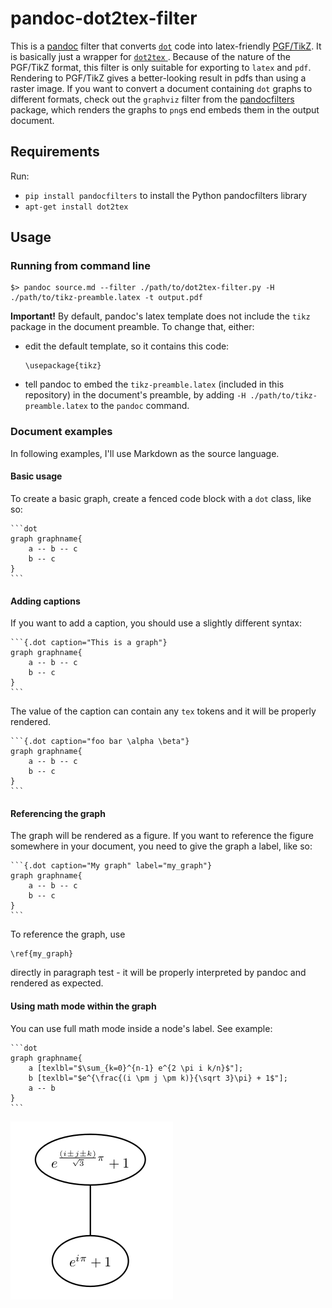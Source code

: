 # pandoc-dot2tex-filter

This is a [pandoc](http://pandoc.org/) filter that converts [`dot`](https://en.wikipedia.org/wiki/DOT_%28graph_description_language%29) code into latex-friendly [PGF/TikZ](https://en.wikipedia.org/wiki/PGF/TikZ). It is basically just a wrapper for [`dot2tex` ](https://pypi.python.org/pypi/dot2tex). Because of the nature of the PGF/TikZ format, this filter is only suitable for exporting to `latex` and `pdf`. Rendering to PGF/TikZ gives a better-looking result in pdfs than using a raster image. If you want to convert a document containing `dot` graphs to different formats, check out the `graphviz` filter from the [pandocfilters](https://pypi.python.org/pypi/pandocfilters) package, which renders the graphs to `png`s end embeds them in the output document.

## Requirements

Run:

* `pip install pandocfilters` to install the Python pandocfilters library
* `apt-get install dot2tex`

## Usage

### Running from command line

```
$> pandoc source.md --filter ./path/to/dot2tex-filter.py -H ./path/to/tikz-preamble.latex -t output.pdf
```

**Important!** By default, pandoc's latex template does not include the `tikz` package in the document preamble. To change that, either:

* edit the default template, so it contains this code:
  ```
  \usepackage{tikz}
  ```
* tell pandoc to embed the `tikz-preamble.latex` (included in this repository) in the document's preamble, by adding `-H ./path/to/tikz-preamble.latex` to the `pandoc` command.

### Document examples

In following examples, I'll use Markdown as the source language. 

#### Basic usage

To create a basic graph, create a fenced code block with a `dot` class, like so:

	```dot
	graph graphname{
		a -- b -- c
		b -- c
	}
	```

#### Adding captions

If you want to add a caption, you should use a slightly different syntax:


	```{.dot caption="This is a graph"}
	graph graphname{
		a -- b -- c
		b -- c
	}
	```

The value of the caption can contain any `tex` tokens and it will be properly rendered.

	```{.dot caption="foo bar \alpha \beta"}
	graph graphname{
		a -- b -- c
		b -- c
	}
	```

#### Referencing the graph

The graph will be rendered as a figure. If you want to reference the figure somewhere in your document, you need to give the graph a label, like so:

	```{.dot caption="My graph" label="my_graph"}
	graph graphname{
		a -- b -- c
		b -- c
	}
	```
	
To reference the graph, use

	\ref{my_graph}

directly in paragraph test - it will be properly interpreted by pandoc and rendered as expected.

#### Using math mode within the graph

You can use full math mode inside a node's label. See example:

	```dot
	graph graphname{
		a [texlbl="$\sum_{k=0}^{n-1} e^{2 \pi i k/n}$"];
		b [texlbl="$e^{\frac{(i \pm j \pm k)}{\sqrt 3}\pi} + 1$"];
		a -- b
	}
	```

![](./images/example_math.png)
